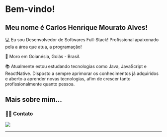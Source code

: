 # Bem-vindo!

## Meu nome é Carlos Henrique Mourato Alves!

:computer: Eu sou Desenvolvedor de Softwares Full-Stack! Profissional apaixonado pela a área que atua, a programação!

:house_with_garden: Moro em Goianésia, Goiás - Brasil.

:books: Atualmente estou estudando tecnologias como Java, JavaScript e ReactNative. Disposto a sempre aprimorar os conhecimentos já adquiridos e aberto a aprender novas tecnologias, afim de crescer tanto profissionalmente quanto pessoa.
 

## Mais sobre mim...

### 👩‍💻 Contato

<a href="https://linkedin.com/in/mouratocarlos"><img src="https://img.shields.io/badge/LinkedIn-0077B5?style=for-the-badge&logo=linkedin&logoColor=white"></a>

----------------------------------------------------------------------------------
